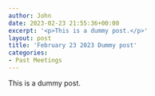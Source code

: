```yaml
---
author: John
date: 2023-02-23 21:55:36+00:00
excerpt: '<p>This is a dummy post.</p>'
layout: post
title: 'February 23 2023 Dummy post'
categories:
- Past Meetings
---
```


<p>This is a dummy post.</p>
